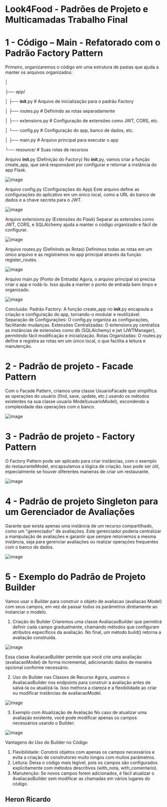 <h1>Look4Food - Padrões de Projeto e Multicamadas Trabalho Final</h1>

# 1 - Código – Main - Refatorado com o Padrão Factory Pattern

Primeiro, organizaremos o código em uma estrutura de pastas que ajuda a manter os arquivos organizados:

│

├── app/

│ ├── __init__.py           # Arquivo de inicialização para o padrão Factory

│
├── routes.py             # Definindo as rotas separadamente

│
├── extensions.py         # Configuração de extensões como JWT, CORS, etc.

│
└── config.py             # Configuração do app, banco de dados, etc.

│
├── main.py                   # Arquivo principal para executar o app

└── resource/                 # Suas rotas de recursos

Arquivo __init__.py (Definição do Factory)
No __init__.py, vamos criar a função create_app, que será responsável por configurar e retornar a instância do app Flask.

![image](https://github.com/user-attachments/assets/2c4387e6-04ea-4a49-8b7b-73de1ee4c7f4)

Arquivo config.py (Configurações do App)
Este arquivo define as configurações do aplicativo em um único local, como a URL do banco de dados e a chave secreta para o JWT.

![image](https://github.com/user-attachments/assets/60a485a9-fe1b-4f3b-ae25-330c1122e7da)

Arquivo extensions.py (Extensões do Flask)
Separar as extensões como JWT, CORS, e SQLAlchemy ajuda a manter o código organizado e fácil de configurar.

![image](https://github.com/user-attachments/assets/ff1ab05b-25e0-45f4-bfb4-bfb6308b0a10)

Arquivo routes.py (Definindo as Rotas)
Definimos todas as rotas em um único arquivo e as registramos no app principal através da função register_routes.

![image](https://github.com/user-attachments/assets/bd671692-bb67-4016-942c-e8562b026f2d)

Arquivo main.py (Ponto de Entrada)
Agora, o arquivo principal só precisa criar o app e rodá-lo. Isso ajuda a manter o ponto de entrada bem limpo e organizado.

![image](https://github.com/user-attachments/assets/3ff273b8-b2e7-4f88-858c-3d57c244d37e)

Conclusão:
Padrão Factory: A função create_app no __init__.py encapsula a criação e configuração do app, tornando-o modular e reutilizável.
Separação de Configurações: O config.py organiza as configurações, facilitando mudanças.
Extensões Centralizadas: O extensions.py centraliza as instâncias de extensões como db (SQLAlchemy) e jwt (JWTManager), permitindo fácil modificação e inicialização.
Rotas Organizadas: O routes.py define e registra as rotas em um único local, o que facilita a leitura e manutenção.

# 2 - Padrão de projeto - Facade Pattern
Com o Facade Pattern, criamos uma classe UsuarioFacade que simplifica as operações do usuário (find, save, update, etc.) usando os métodos existentes na sua classe usuario Model(usuarioModel), escondendo a complexidade das operações com o banco.

![image](https://github.com/user-attachments/assets/5ff0d524-0ef7-419f-b6a9-c93017e51bed) 

# 3 - Padrão de projeto - Factory Pattern
O Factory Pattern pode ser aplicado para criar instâncias, com o exemplo do restauranteModel, encapsulamos a lógica de criação. Isso pode ser útil, especialmente se houver diferentes maneiras de criar um restaurante.

![image](https://github.com/user-attachments/assets/9a6346e2-ab4f-4aa7-aa23-3014174a85ce)

# 4 - Padrão de projeto Singleton para um Gerenciador de Avaliações
Garante que exista apenas uma instância de um recurso compartilhado, como um "gerenciador" de avaliações. Este gerenciador poderia centralizar a manipulação de avaliações e garantir que sempre retornemos a mesma instância, seja para gerenciar avaliações ou realizar operações frequentes com o banco de dados.

![image](https://github.com/user-attachments/assets/c3b71409-0c65-4058-bb80-f9988a0decd2)

# 5 - Exemplo do Padrão de Projeto Builder
Vamos usar o Builder para construir o objeto de avaliacao (avaliacao Model) com seus campos, em vez de passar todos os parâmetros diretamente ao instanciar o modelo.
1. Criação do Builder
Criaremos uma classe AvaliacaoBuilder que permitirá definir cada campo gradualmente, chamando métodos que configuram atributos específicos da avaliação. No final, um método build() retorna a avaliação construída.

![image](https://github.com/user-attachments/assets/bdf8733c-af30-41ec-812a-9748c0794310)

Essa classe AvaliacaoBuilder permite que você crie uma avaliação (avaliacaoModel) de forma incremental, adicionando dados de maneira opcional conforme necessário.

2. Uso do Builder nas Classes de Recurso
Agora, usamos o AvaliacaoBuilder nos endpoints para construir a avaliação antes de salvá-la ou atualizá-la. Isso melhora a clareza e a flexibilidade ao criar ou modificar instâncias de avaliacaoModel.

![image](https://github.com/user-attachments/assets/6461a217-dc0c-43cd-bfe9-72c8d18777ab)

3. Exemplo com Atualização de Avaliação
No caso de atualizar uma avaliação existente, você pode modificar apenas os campos necessários usando o Builder:

![image](https://github.com/user-attachments/assets/04231a5b-9864-4578-b194-44787152907b)

 
Vantagens do Uso do Builder no Código
1.	Flexibilidade: Constrói objetos com apenas os campos necessários e evita a criação de construtores muito longos com muitos parâmetros.
2.	Leitura: Deixa o código mais legível, pois os campos são configurados explicitamente com métodos descritivos (with_nota, with_comentario).
3.	Manutenção: Se novos campos forem adicionados, é fácil atualizar o AvaliacaoBuilder sem modificar as chamadas em vários lugares do código.
   
<h2>Heron Ricardo</h2>
